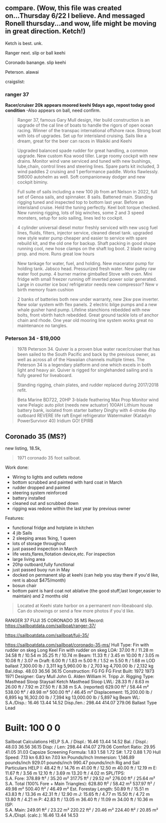 compare.
 (Wow, this file was created on...Thursday 6/22 I believe.  And messaged Ronell thursday...and wow, life might be moving in great direction.  Ketch!)
---

Ketch is best.  unk.  

Ranger next.  slip or ball keehi

Coronado banange.  slip keehi

Peterson.  alawai


craigslist:  

### ranger 37 

**Racer/cruiser 20k appears moored keehi 9days ago, repost today good condition**
-Also appears on ball, need confirm.  

>Ranger 37, famous Gary Mull design, Her build construction is an upgrade of the cal line of boats to handle the rigors of open ocean racing. Winner of the transpac international offshore race. Strong boat with lots of upgrades. Set up for interisland cruising. Sails like a dream, great for the beer can races in Waikiki and Keehi

> Upgraded balanced spade rudder for great handling, a common upgrade. New custom Koa wood tiller. Large roomy cockpit with new drains. Monitor wind vane serviced and tuned with new bushings, lube,chain, control lines and steering lines. Spare parts kit included, 3 wind paddles 2 cruising and 1 performance paddle. Works flawlessly. St6000 autohelm as well. Soft companionway dodger and new cockpit biminy.

> Full suite of sails including a new 100 jib from art Nelson in 2022, full set of Genoa sails, and spinnaker. 8 sails. Battened main. Standing rigging tuned and inspected top to bottom last year. Before an interisland cruise. Held the tuning perfectly. Keel bolt torque checked. New running rigging, lots of big winches, some 2 and 3 speed monsters, setup for solo sailing, lines led to cockpit.

> 4 cylinder universal diesel motor freshly serviced with new uscg fuel lines, fluids, filters, injector service, cleaned diesel tank. upgraded new style water pump cheaper and easier to service with spare rebuild kit, and the old one for backup. Shaft packing in good shape running cool, new hose clamps on the shaft log boot. 2 blade racing prop. and more. Runs great low hours

> New tankage for water, fuel, and holding. New macerator pump for holding tank. Jabsco head. Pressurized fresh water. New galley raw water foot pump. 4 burner marine gimballed Stove with oven. Mini fridge with small freezer running off inverted power solar generated. Large in counter ice box/ refrigerator needs new compressor? New v birth memory foam cushion

> 2 banks of batteries both new under warranty, new 2kw psw inverter. New solar system with flex panels. 2 electric bilge pumps and a new whale gusher hand pump. Lifeline stanchions rebedded with new bolts, front vbirth hatch rebedded. Great ground tackle lots of anchor chain and rhode. One year old mooring line system works great no maintenance no tangles.

### Peterson 34 - $19,000   
> 1978 Peterson 34. Quiver is a proven blue water racer/cruiser that has been sailed to the South Pacific and back by the previous owner, as well as across all of the Hawaiian channels multiple times. The Peterson 34 is a legendary platform and one which excels in both light and heavy air. Quiver is rigged for singlehanded sailing and is fully geared for liveaboard.

> Standing rigging, chain plates, and rudder replaced during 2017/2018 refit.

> Beta Marine BD722, 20HP
3-blade feathering Max Prop
Monitor wind vane
Pelagic auto pilot (needs new actuator)
100AH Lithium house battery bank, isolated from starter battery
Dinghy with 4-stroke 4hp outboard
REVERE life raft
Engel refrigerator
Watermaker (Katadyn PowerSurvivor 40)
Iridium GO!
EPIRB  


## Coronado 35 (MS?)

new listing, 18.5k,  

> 1971 coronado 35 foot sailboat.
 
Work done:
- Wiring to lights and outlets redone
- bottom scrubbed and painted with hard coat in March
- rudder dropped and painted
- steering system reinforced
- battery installed 
- cleaned out and scrubbed down
- rigging was redone within the last year by previous owner

Features:
- functional fridge and hotplate in kitchen
- 4 jib Sails
- 2 sleeping areas 1king, 1 queen
- lots of storage throughout
- just passed inspection in March
- life vests,flares,flotation device,etc. For inspection
- large living area
- 20hp outboard,fully functional
- just passed buoy run in May
- docked on permanent slip at keehi (can help you stay there if you'd like, rent is about $475/month)
- bosun chair
- bottom paint is hard coat not ablative (the good stuff,last longer,easier to maintain) and 2 months old

>Located at Keehi state harbor on a permanent non-libeaboard slip. Can do showings or send a few more photos if you'd like. 

RANGER 37 	FUJI 35 	CORONADO 35 MS
Record: 	
https://sailboatdata.com/sailboat/ranger-37/
	
https://sailboatdata.com/sailboat/fuji-35/
	
https://sailboatdata.com/sailboat/coronado-35-ms/
Hull Type: 	Fin with rudder on skeg 	Long Keel 	Fin with rudder on skeg
LOA: 	37.00 ft / 11.28 m 	34.58 ft / 10.54 m 	35.25 ft / 10.74 m
Beam: 	11.33 ft / 3.45 m 	10.00 ft / 3.05 m 	10.08 ft / 3.07 m
Draft: 	6.00 ft / 1.83 m 	5.00 ft / 1.52 m 	5.50 ft / 1.68 m
LOD 			
ballast 	7,300.00 lb / 3,311 kg 	5,960.00 lb / 2,703 kg 	4,700.00 lb / 2,132 kg
Bal./disp. 	48.03 	36.56 	36.15
Construction: 	FG 	FG 	FG
First Built: 	1972 	1973 	1971
Designer: 	Gary Mull 	John G. Alden 	William H. Tripp Jr.
Rigging Type: 	Masthead Sloop 	Staysail Ketch 	Masthead Sloop
LWL: 	28.33 ft / 8.63 m 	26.00 ft / 7.92 m 	27.50 ft / 8.38 m
S.A. (reported) 	629.00 ft² / 58.44 m² 	538.00 ft² / 49.98 m² 	500.00 ft² / 46.45 m²
Displacement: 	15,200.00 lb / 6,895 kg 	16,302.00 lb / 7,394 kg 	13,000.00 lb / 5,897 kg
Beam WL: 			
S.A./Disp.: 	16.46 	13.44 	14.52
Disp./len.: 	298.44 	414.07 	279.06
Ballast Type 	Lead 		
# Built: 	100 	0 	0
Sailboat Calculations
HELP
S.A. / Displ.: 	16.46 	13.44 	14.52
Bal. / Displ.: 	48.03 	36.56 	36.15
Disp: / Len: 	298.44 	414.07 	279.06
Comfort Ratio: 	29.95 	41.05 	31.03
Capsize Screening Formula: 	1.83 	1.58 	1.72
S#: 	1.72 	0.88 	1.70
Hull Speed: 	7.13 kn 	6.83 kn 	7.03 kn
Pounds/Inch Immersion: 	1,146.89 pounds/inch 	929.01 pounds/inch 	990.47 pounds/inch
Rig and Sail Particulars
HELP
I: 	48.42 ft / 14.76 m 	41.00 ft / 12.50 m 	40.00 ft / 12.19 m
E: 	11.67 ft / 3.56 m 	12.10 ft / 3.69 m 	13.20 ft / 4.02 m
SPL/TPS: 		
S.A. Fore: 	378.89 ft² / 35.20 m² 	317.75 ft² / 29.52 m² 	276.00 ft² / 25.64 m²
S.A. Total (100% Fore + Main Triangles): 	628.80 ft² / 58.42 m² 	537.97 ft² / 49.98 m² 	500.40 ft² / 46.49 m²
Est. Forestay Length: 	50.89 ft / 15.51 m 	43.83 ft / 13.36 m 	42.31 ft / 12.90 m
J: 	15.65 ft / 4.77 m 	15.50 ft / 4.72 m 	13.80 ft / 4.21 m
P: 	42.83 ft / 13.05 m 	36.40 ft / 11.09 m 	34.00 ft / 10.36 m
ISP: 			
S.A. Main: 	249.91 ft² / 23.22 m² 	220.22 ft² / 20.46 m² 	224.40 ft² / 20.85 m²
S.A./Displ. (calc.): 	16.46 	13.44 	14.53
